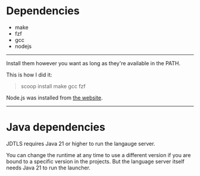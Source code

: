 # Dependencies
- make
- fzf
- gcc
- nodejs

---
Install them however you want as long as they're available in the PATH.

This is how I did it:
> scoop install make gcc fzf

Node.js was installed from [the website](https://nodejs.org/en).

---

# Java dependencies
JDTLS requires Java 21 or higher to run the langauge server.

You can change the runtime at any time to use a different version if you are bound to a specific version in the projects. But the language server itself needs Java 21 to run the launcher.
